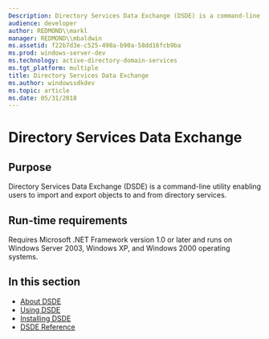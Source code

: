 ```yaml
---
Description: Directory Services Data Exchange (DSDE) is a command-line utility enabling users to import and export objects to and from directory services.
audience: developer
author: REDMOND\\markl
manager: REDMOND\\mbaldwin
ms.assetid: f22b7d3e-c525-498a-b90a-58dd16fcb9ba
ms.prod: windows-server-dev
ms.technology: active-directory-domain-services
ms.tgt_platform: multiple
title: Directory Services Data Exchange
ms.author: windowssdkdev
ms.topic: article
ms.date: 05/31/2018
---
```


# Directory Services Data Exchange

## Purpose

Directory Services Data Exchange (DSDE) is a command-line utility enabling users to import and export objects to and from directory services.

## Run-time requirements

Requires Microsoft .NET Framework version 1.0 or later and runs on Windows Server 2003, Windows XP, and Windows 2000 operating systems.

## In this section

-   [About DSDE](about-dsde.md)
-   [Using DSDE](using-dsde.md)
-   [Installing DSDE](installing-dsde.md)
-   [DSDE Reference](dsde-reference.md)

 

 



